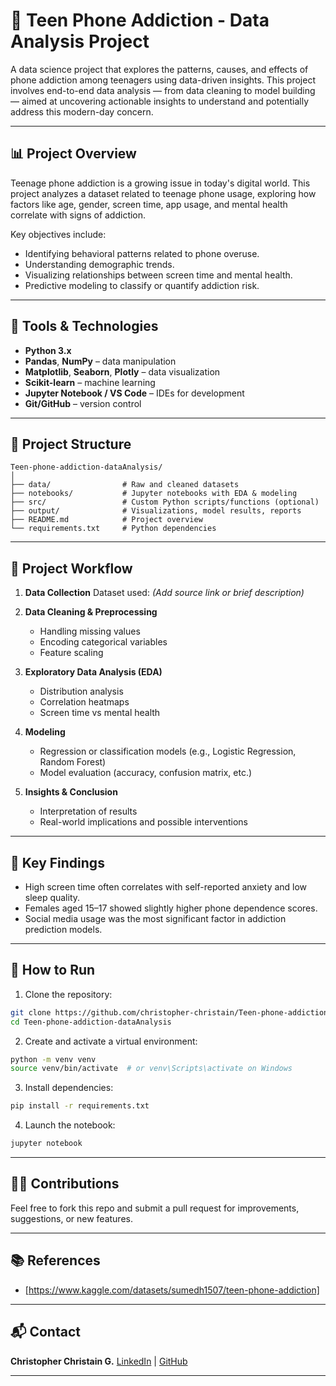 
# 📱 Teen Phone Addiction - Data Analysis Project

A data science project that explores the patterns, causes, and effects of phone addiction among teenagers using data-driven insights. This project involves end-to-end data analysis — from data cleaning to model building — aimed at uncovering actionable insights to understand and potentially address this modern-day concern.

---

## 📊 Project Overview

Teenage phone addiction is a growing issue in today's digital world. This project analyzes a dataset related to teenage phone usage, exploring how factors like age, gender, screen time, app usage, and mental health correlate with signs of addiction.

Key objectives include:
- Identifying behavioral patterns related to phone overuse.
- Understanding demographic trends.
- Visualizing relationships between screen time and mental health.
- Predictive modeling to classify or quantify addiction risk.

---

## 🧰 Tools & Technologies

- **Python 3.x**
- **Pandas**, **NumPy** – data manipulation
- **Matplotlib**, **Seaborn**, **Plotly** – data visualization
- **Scikit-learn** – machine learning
- **Jupyter Notebook / VS Code** – IDEs for development
- **Git/GitHub** – version control

---

## 📁 Project Structure

```plaintext
Teen-phone-addiction-dataAnalysis/
│
├── data/                # Raw and cleaned datasets
├── notebooks/           # Jupyter notebooks with EDA & modeling
├── src/                 # Custom Python scripts/functions (optional)
├── output/              # Visualizations, model results, reports
├── README.md            # Project overview
└── requirements.txt     # Python dependencies
````

---

## 🧪 Project Workflow

1. **Data Collection**
   Dataset used: *(Add source link or brief description)*

2. **Data Cleaning & Preprocessing**

   * Handling missing values
   * Encoding categorical variables
   * Feature scaling

3. **Exploratory Data Analysis (EDA)**

   * Distribution analysis
   * Correlation heatmaps
   * Screen time vs mental health

4. **Modeling**

   * Regression or classification models (e.g., Logistic Regression, Random Forest)
   * Model evaluation (accuracy, confusion matrix, etc.)

5. **Insights & Conclusion**

   * Interpretation of results
   * Real-world implications and possible interventions

---

## 📌 Key Findings

* High screen time often correlates with self-reported anxiety and low sleep quality.
* Females aged 15–17 showed slightly higher phone dependence scores.
* Social media usage was the most significant factor in addiction prediction models.

---

## 🚀 How to Run

1. Clone the repository:

```bash
git clone https://github.com/christopher-christain/Teen-phone-addiction-dataAnalysis.git
cd Teen-phone-addiction-dataAnalysis
```

2. Create and activate a virtual environment:

```bash
python -m venv venv
source venv/bin/activate  # or venv\Scripts\activate on Windows
```

3. Install dependencies:

```bash
pip install -r requirements.txt
```

4. Launch the notebook:

```bash
jupyter notebook
```

---

## 🙋‍♂️ Contributions

Feel free to fork this repo and submit a pull request for improvements, suggestions, or new features.

---

## 📚 References

* \[https://www.kaggle.com/datasets/sumedh1507/teen-phone-addiction]

---

## 📬 Contact

**Christopher Christain G.**
[LinkedIn](www.linkedin.com/in/christopherchristain) | [GitHub](https://github.com/christopher-christain)

---

